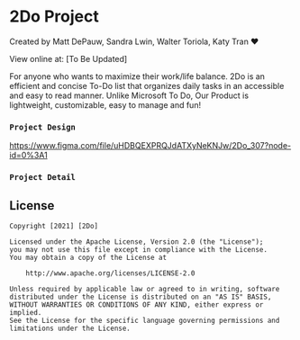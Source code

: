 # 2Do Project

Created by Matt DePauw, Sandra Lwin, Walter Toriola, Katy Tran
 ❤
  
View online at: [To Be Updated]

For anyone who wants to maximize their work/life balance.
2Do is an efficient and concise To-Do list that organizes daily tasks in an accessible and easy to read manner. Unlike Microsoft To Do, Our Product is lightweight, customizable, easy to manage and fun!  

###  `Project Design`

https://www.figma.com/file/uHDBQEXPRQJdATXyNeKNJw/2Do_307?node-id=0%3A1


###  `Project Detail`



## License

    Copyright [2021] [2Do]

    Licensed under the Apache License, Version 2.0 (the "License");
    you may not use this file except in compliance with the License.
    You may obtain a copy of the License at

        http://www.apache.org/licenses/LICENSE-2.0

    Unless required by applicable law or agreed to in writing, software
    distributed under the License is distributed on an "AS IS" BASIS,
    WITHOUT WARRANTIES OR CONDITIONS OF ANY KIND, either express or implied.
    See the License for the specific language governing permissions and
    limitations under the License.












